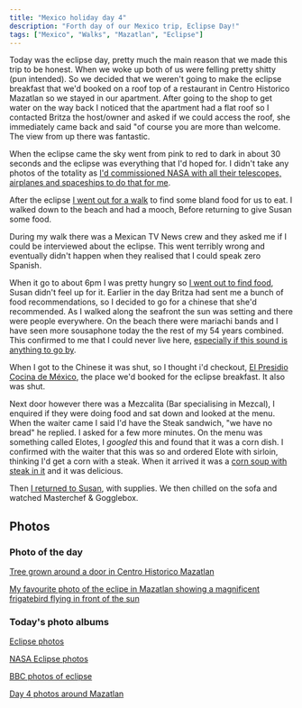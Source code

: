 ```yaml
---
title: "Mexico holiday day 4"
description: "Forth day of our Mexico trip, Eclipse Day!"
tags: ["Mexico", "Walks", "Mazatlan", "Eclipse"]
---
```


Today was the eclipse day, pretty much the main reason that we made this trip to be honest. When we woke up both of us were felling pretty shitty (pun intended). So we decided that we weren't going to make the eclipse breakfast that we'd booked on a roof top of a restaurant in Centro Historico Mazatlan so we stayed in our apartment. After going to the shop to get water on the way back I noticed that the apartment had a flat roof so I contacted Britza the host/owner and asked if we could access the roof, she immediately came back and said "of course you are more than welcome. The view from up there was fantastic.

When the eclipse came the sky went from pink to red to dark in about 30 seconds and the eclipse was everything that I'd hoped for. I didn't take any photos of the totality as [I'd commissioned NASA with all their telescopes, airplanes and spaceships to do that for me](https://flickr.com/photos/nasahqphoto/53641523513).

After the eclipse [I went out for a walk](https://www.strava.com/activities/11137779891) to find some bland food for us to eat. I walked down to the beach and had a mooch, Before returning to give Susan some food.

During my walk there was a Mexican TV News crew and they asked me if I could be interviewed about the eclipse. This went terribly wrong and eventually didn't happen when they realised that I could speak zero Spanish.

When it go to about 6pm I was pretty hungry so [I went out to find food](https://www.strava.com/activities/11138715202), Susan didn't feel up for it. Earlier in the day Britza had sent me a bunch of food recommendations, so I decided to go for a chinese that she'd recommended. As I walked along the seafront the sun was setting and there were people everywhere. On the beach there were mariachi bands and I have seen more sousaphone today the the rest of my 54 years combined. This confirmed to me that I could never live here, [especially if this sound is anything to go by](https://flickr.com/photos/dletorey/53640745367/in/album-72177720316085372/).

When I got to the Chinese it was shut, so I thought i'd checkout, [El Presidio Cocina de México](https://maps.app.goo.gl/536nsVRAqX9vLYLx6), the place we'd booked for the eclipse breakfast. It also was shut.

Next door however there was a Mezcalita (Bar specialising in Mezcal), I enquired if they were doing food and sat down and looked at the menu. When the waiter came I said I'd have the Steak sandwich, "we have no bread" he replied. I asked for a few more minutes. On the menu was something called Elotes, I _googled_ this and found that it was a corn dish. I confirmed with the waiter that this was so and ordered Elote with sirloin, thinking I'd get a corn with a steak. When it arrived it was a [corn soup with steak in it](https://flickr.com/photos/dletorey/53642080090/in/album-72177720316085372/) and it was delicious.

Then [I returned to Susan](https://www.strava.com/activities/11139011188), with supplies. We then chilled on the sofa and watched Masterchef & Gogglebox.

## Photos

### Photo of the day

[Tree grown around a door in Centro Historico Mazatlan](https://flickr.com/photos/dletorey/53640740442/in/album-72177720316085372/)

[My favourite photo of the eclipe in Mazatlan showing a magnificent frigatebird flying in front of the sun](https://www.instagram.com/p/C5haH_yxc3f/?igsh=MW0yMnUwYnNhcjJnZw==)

### Today's photo albums

[Eclipse photos](https://flickr.com/photos/dletorey/albums/72177720316090626)

[NASA Eclipse photos](https://flickr.com/photos/nasahqphoto/albums/72177720315879304/with/53636351001)

[BBC photos of eclipse](https://www.bbc.co.uk/news/resources/idt-30cbf852-1282-4ed9-9ec9-c9144ed9c8fb)

[Day 4 photos around Mazatlan](https://flickr.com/photos/dletorey/albums/72177720316085372)
